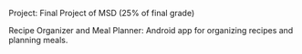 Project: Final Project of MSD (25% of final grade)

Recipe Organizer and Meal Planner:
Android app for organizing recipes and planning meals.
